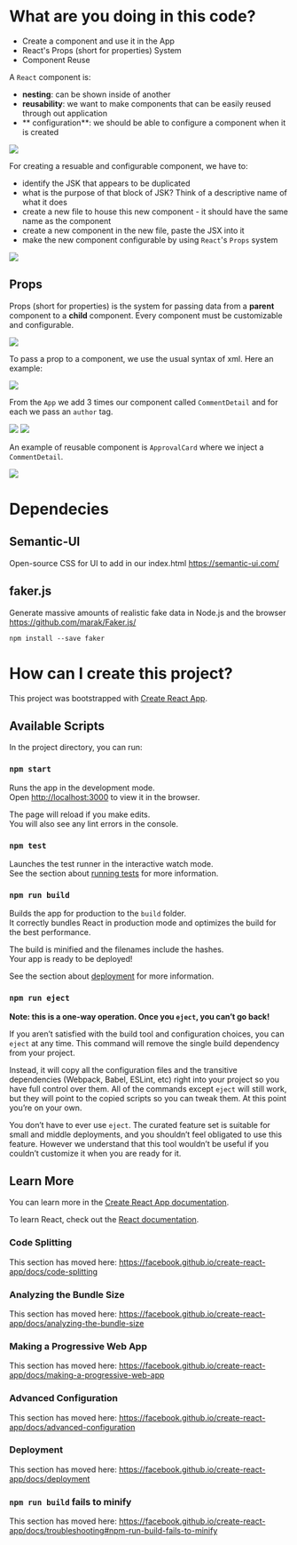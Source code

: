 # What are you doing in this code?

- Create a component and use it in the App
- React's Props (short for properties) System
- Component Reuse

A `React` component is:
- **nesting**: can be shown inside of another
- **reusability**: we want to make components that can be easily reused through out application
- ** configuration**: we should be able to configure a component when it is created

![](https://github.com/erossini/ReactJsTutorial/blob/master/02-jsx/Schemas/components.png)

For creating a resuable and configurable component, we have to:

- identify the JSK that appears to be duplicated
- what is the purpose of that block of JSK? Think of a descriptive name of what it does
- create a new file to house this new component - it should have the same name as the component
- create a new component in the new file, paste the JSX into it
- make the new component configurable by using `React`'s `Props` system

![](https://github.com/erossini/ReactJsTutorial/blob/master/02-jsx/Schemas/Create%20a%20reusable%20configurable%20component.png)

## Props

Props (short for properties) is the system for passing data from a **parent** component to a **child** component. Every component must be customizable and configurable.

![](https://github.com/erossini/ReactJsTutorial/blob/master/02-jsx/Schemas/Props.png)

To pass a prop to a component, we use the usual syntax of xml. Here an example:

![](https://github.com/erossini/ReactJsTutorial/blob/master/02-jsx/Schemas/CommentDetail%20property.png)

From the `App` we add 3 times our component called `CommentDetail` and for each we pass an `author` tag.

![](https://github.com/erossini/ReactJsTutorial/blob/master/02-jsx/Schemas/Component%20hierachy.png)
![](https://github.com/erossini/ReactJsTutorial/blob/master/02-jsx/Schemas/Component%20hierachy%20example.png)

An example of reusable component is `ApprovalCard` where we inject a `CommentDetail`.

![](https://github.com/erossini/ReactJsTutorial/blob/master/02-jsx/Schemas/Component%20ApprovalCard.png)

# Dependecies

## Semantic-UI
Open-source CSS for UI to add in our index.html
https://semantic-ui.com/

## faker.js
Generate massive amounts of realistic fake data in Node.js and the browser
https://github.com/marak/Faker.js/

```
npm install --save faker
```

# How can I create this project?
This project was bootstrapped with [Create React App](https://github.com/facebook/create-react-app).

## Available Scripts

In the project directory, you can run:

### `npm start`

Runs the app in the development mode.<br />
Open [http://localhost:3000](http://localhost:3000) to view it in the browser.

The page will reload if you make edits.<br />
You will also see any lint errors in the console.

### `npm test`

Launches the test runner in the interactive watch mode.<br />
See the section about [running tests](https://facebook.github.io/create-react-app/docs/running-tests) for more information.

### `npm run build`

Builds the app for production to the `build` folder.<br />
It correctly bundles React in production mode and optimizes the build for the best performance.

The build is minified and the filenames include the hashes.<br />
Your app is ready to be deployed!

See the section about [deployment](https://facebook.github.io/create-react-app/docs/deployment) for more information.

### `npm run eject`

**Note: this is a one-way operation. Once you `eject`, you can’t go back!**

If you aren’t satisfied with the build tool and configuration choices, you can `eject` at any time. This command will remove the single build dependency from your project.

Instead, it will copy all the configuration files and the transitive dependencies (Webpack, Babel, ESLint, etc) right into your project so you have full control over them. All of the commands except `eject` will still work, but they will point to the copied scripts so you can tweak them. At this point you’re on your own.

You don’t have to ever use `eject`. The curated feature set is suitable for small and middle deployments, and you shouldn’t feel obligated to use this feature. However we understand that this tool wouldn’t be useful if you couldn’t customize it when you are ready for it.

## Learn More

You can learn more in the [Create React App documentation](https://facebook.github.io/create-react-app/docs/getting-started).

To learn React, check out the [React documentation](https://reactjs.org/).

### Code Splitting

This section has moved here: https://facebook.github.io/create-react-app/docs/code-splitting

### Analyzing the Bundle Size

This section has moved here: https://facebook.github.io/create-react-app/docs/analyzing-the-bundle-size

### Making a Progressive Web App

This section has moved here: https://facebook.github.io/create-react-app/docs/making-a-progressive-web-app

### Advanced Configuration

This section has moved here: https://facebook.github.io/create-react-app/docs/advanced-configuration

### Deployment

This section has moved here: https://facebook.github.io/create-react-app/docs/deployment

### `npm run build` fails to minify

This section has moved here: https://facebook.github.io/create-react-app/docs/troubleshooting#npm-run-build-fails-to-minify
